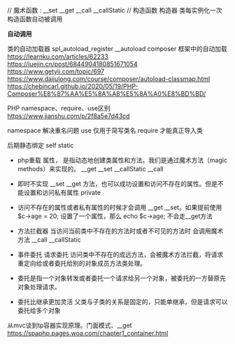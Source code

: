 



// 魔术函数 : __set __get __call __callStatic
// 构造函数 构造器 类每实例化一次 构造函数自动被调用

**自动调用**



类的自动加载器
spl_autoload_register
__autoload
composer 框架中的自动加载
https://learnku.com/articles/62233
https://juejin.cn/post/6844904180851671054
https://www.getyii.com/topic/697
https://www.daijulong.com/course/composer/autoload-classmap.html
https://chebincarl.github.io/2020/05/19/PHP-Composer%E8%87%AA%E5%8A%A8%E5%8A%A0%E8%BD%BD/




PHP namespace、require、use区别
https://www.jianshu.com/p/2f8a5e7d43cd

namespace 解决重名问题
use 仅用于简写类名
require 才能真正导入类


后期静态绑定 self static







- php重载 属性，  是指动态地创建类属性和方法。我们是通过魔术方法（magic methods）来实现的。 __get __set __callStatic __call
- 即时不实现 __set __get 方法，也可以成功设置和访问不存在的属性。但是不能设置和访问私有属性 private
- 访问不存在的属性或者私有属性的时候才会调用 __get __set。如果提前使用 $c->age = 20; 设置了一个属性，那么 echo $c->age; 不会走__get方法
- 方法拦截器 当访问当前类中不存在的方法时或者不可见的方法时 会调用魔术方法 __call   __callStatic

- 事件委托 请求委托  访问类中不存在的成远方法，会被魔术方法拦截，将请求重定向给或者委托给别的对象成员方法类处理。
- 委托是指一个对象转发或者委托一个请求给另一个对象，被委托的一方替原先对象处理请求。
- 委托比继承更加灵活  父类与子类的关系是固定的，只能单继承，但是请求可以委托给多个对象






从mvc谈到tp容器实现原理。门面模式、__get
https://spaphp.pages.woa.com/chapter1_container.html


